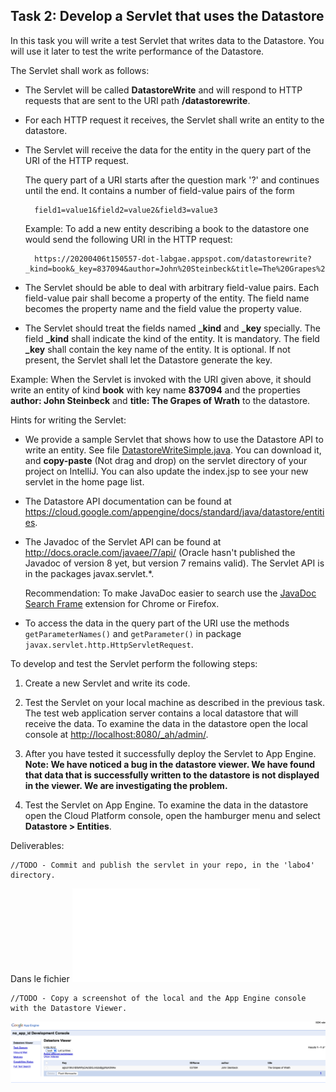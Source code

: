 ## Task 2: Develop a Servlet that uses the Datastore

In this task you will write a test Servlet that writes data to the
Datastore. You will use it later to test the write performance of the
Datastore.

The Servlet shall work as follows:

- The Servlet will be called **DatastoreWrite** and will respond to
  HTTP requests that are sent to the URI path **/datastorewrite**.

- For each HTTP request it receives, the Servlet shall write an
  entity to the datastore.

- The Servlet will receive the data for the entity in the query part
  of the URI of the HTTP request.

  The query part of a URI starts after the question mark '?' and
  continues until the end. It contains a number of field-value pairs
  of the form

        field1=value1&field2=value2&field3=value3

  Example: To add a new entity describing a book to the datastore
  one would send the following URI in the HTTP request:

        https://20200406t150557-dot-labgae.appspot.com/datastorewrite?_kind=book&_key=837094&author=John%20Steinbeck&title=The%20Grapes%20of%20Wrath

- The Servlet should be able to deal with arbitrary field-value
  pairs. Each field-value pair shall become a property of the entity.
  The field name becomes the property name and the field value the
  property value.

- The Servlet should treat the fields named **\_kind** and **\_key**
  specially. The field **\_kind** shall indicate the kind of the
  entity. It is mandatory. The field **\_key** shall contain the key
  name of the entity. It is optional. If not present, the Servlet
  shall let the Datastore generate the key.

Example: When the Servlet is invoked with the URI given above, it
should write an entity of kind **book** with key name **837094** and
the properties **author: John Steinbeck** and **title: The Grapes of
Wrath** to the datastore.

Hints for writing the Servlet:

- We provide a sample Servlet that shows how to use the Datastore API
  to write an entity. See file [DatastoreWriteSimple.java](./appendices/DatastoreWriteSimple.java). You can download it, and **copy-paste** (Not drag and drop) on the servlet directory of your project on IntelliJ.
  You can also update the index.jsp to see your new servlet in the home page list.

- The Datastore API documentation can be found at
  <https://cloud.google.com/appengine/docs/standard/java/datastore/entities>.

- The Javadoc of the Servlet API can be found at
  <http://docs.oracle.com/javaee/7/api/> (Oracle hasn't published the
  Javadoc of version 8 yet, but version 7 remains valid). The Servlet
  API is in the packages javax.servlet.\*.

  Recommendation: To make JavaDoc easier to search use the
  [JavaDoc Search Frame](https://github.com/StevenGBrown/javadoc-search-frame)
  extension for Chrome or Firefox.

- To access the data in the query part of the URI use the methods
  `getParameterNames()` and `getParameter()` in package
  `javax.servlet.http.HttpServletRequest`.

To develop and test the Servlet perform the following steps:

1. Create a new Servlet and write its code.

2. Test the Servlet on your local machine as described in the previous
   task. The test web application server contains a local datastore
   that will receive the data. To examine the data in the datastore
   open the local console at <http://localhost:8080/_ah/admin/>.

3. After you have tested it successfully deploy the Servlet to App Engine. **Note: We have noticed a bug in the datastore viewer. We have found that data that is successfully written to the datastore is not displayed in the viewer. We are investigating the problem.**

4. Test the Servlet on App Engine. To examine the data in the
   datastore open the Cloud Platform console, open the hamburger menu
   and select **Datastore > Entities**.

Deliverables:

```
//TODO - Commit and publish the servlet in your repo, in the 'labo4' directory.
```
Dans le fichier ![java](figures/DatastoreWrite.java)

```
//TODO - Copy a screenshot of the local and the App Engine console with the Datastore Viewer.
```
![screenshot](figures/Datastore_Viewer.png)


